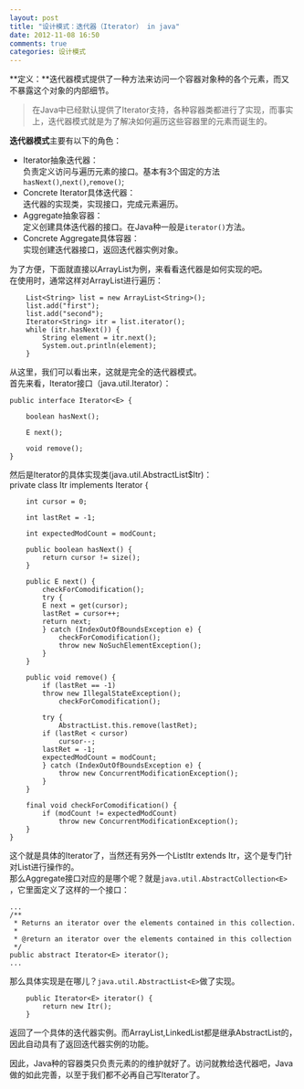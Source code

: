```yaml
---
layout: post
title: "设计模式：迭代器（Iterator） in java"
date: 2012-11-08 16:50
comments: true
categories: 设计模式
---
```

**定义：**迭代器模式提供了一种方法来访问一个容器对象种的各个元素，而又不暴露这个对象的内部细节。   
>在Java中已经默认提供了Iterator支持，各种容器类都进行了实现，而事实上，迭代器模式就是为了解决如何遍历这些容器里的元素而诞生的。   

**迭代器模式**主要有以下的角色：

* Iterator抽象迭代器：   
负责定义访问与遍历元素的接口。基本有3个固定的方法`hasNext()`,`next()`,`remove()`;
* Concrete Iterator具体迭代器：    
迭代器的实现类，实现接口，完成元素遍历。
* Aggregate抽象容器：   
定义创建具体迭代器的接口。在Java种一般是`iterator()`方法。
* Concrete Aggregate具体容器：  
实现创建迭代器接口，返回迭代器实例对象。   

<!--more-->
为了方便，下面就直接以ArrayList为例，来看看迭代器是如何实现的吧。  
在使用时，通常这样对ArrayList进行遍历：

		List<String> list = new ArrayList<String>();
		list.add("first");
		list.add("second");
		Iterator<String> itr = list.iterator();
		while (itr.hasNext()) {
			String element = itr.next();
			System.out.println(element);
		}
从这里，我们可以看出来，这就是完全的迭代器模式。  
首先来看，Iterator接口（java.util.Iterator）：  

	public interface Iterator<E> {
  
   		boolean hasNext();
  
    	E next();
  
    	void remove();
	}
然后是Iterator的具体实现类(java.util.AbstractList<E>$Itr)：  
	private class Itr implements Iterator<E> {
	
		int cursor = 0;

		int lastRet = -1;
	
		int expectedModCount = modCount;

		public boolean hasNext() {
            return cursor != size();
		}

		public E next() {
            checkForComodification();
	    	try {
			E next = get(cursor);
			lastRet = cursor++;
			return next;
	    	} catch (IndexOutOfBoundsException e) {
				checkForComodification();
				throw new NoSuchElementException();
	    	}
		}

		public void remove() {
	    	if (lastRet == -1)
			throw new IllegalStateException();
            	checkForComodification();

	    	try {
				AbstractList.this.remove(lastRet);
			if (lastRet < cursor)
		    	cursor--;
			lastRet = -1;
			expectedModCount = modCount;
	    	} catch (IndexOutOfBoundsException e) {
				throw new ConcurrentModificationException();
	    	}
		}

		final void checkForComodification() {
	    	if (modCount != expectedModCount)
				throw new ConcurrentModificationException();
		}
    }
这个就是具体的Iterator了，当然还有另外一个ListItr extends Itr，这个是专门针对List进行操作的。   
那么Aggregate接口对应的是哪个呢？就是`java.util.AbstractCollection<E>` ，它里面定义了这样的一个接口：   

	...
  	/**
     * Returns an iterator over the elements contained in this collection.
     *
     * @return an iterator over the elements contained in this collection
     */
    public abstract Iterator<E> iterator();
	...
那么具体实现是在哪儿？`java.util.AbstractList<E>`做了实现。

	    public Iterator<E> iterator() {
			return new Itr();
    	}
返回了一个具体的迭代器实例。而ArrayList,LinkedList都是继承AbstractList的，因此自动具有了返回迭代器实例的功能。  

因此，Java种的容器类只负责元素的的维护就好了。访问就教给迭代器吧，Java做的如此完善，以至于我们都不必再自己写Iterator了。    